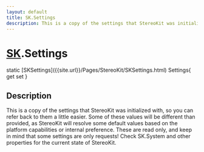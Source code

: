 ```yaml
---
layout: default
title: SK.Settings
description: This is a copy of the settings that StereoKit was initialized with, so you can refer back to them a little easier. Some of these values will be different than provided, as StereoKit will resolve some default values based on the platform capabilities or internal preference. These are read only, and keep in mind that some settings are only requests! Check SK.System and other properties for the current state of StereoKit.
---
```

# [SK]({{site.url}}/Pages/StereoKit/SK.html).Settings

<div class='signature' markdown='1'>
static [SKSettings]({{site.url}}/Pages/StereoKit/SKSettings.html) Settings{ get set }
</div>

## Description
This is a copy of the settings that StereoKit was
initialized with, so you can refer back to them a little easier.
Some of these values will be different than provided, as StereoKit
will resolve some default values based on the platform capabilities
or internal preference. These are read only, and keep in mind that
some settings are only requests! Check SK.System and other
properties for the current state of StereoKit.

